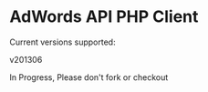 AdWords API PHP Client
============================

Current versions supported: 

v201306

In Progress,  Please don't fork or checkout

